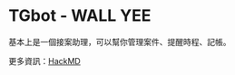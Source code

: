 # TGbot - WALL YEE

基本上是一個接案助理，可以幫你管理案件、提醒時程、記帳。

更多資訊：[HackMD](https://hackmd.io/@CALee-Studio/WALL-YEE)
